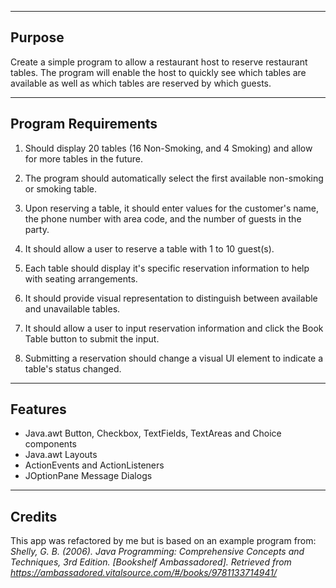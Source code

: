 ----
## Purpose
Create a simple program to allow a restaurant host to reserve restaurant tables. The program will enable the host to quickly see which tables are available as well as which tables are reserved by which guests.

----
## Program Requirements
1.  Should display 20 tables (16 Non-Smoking, and 4 Smoking) and allow for more tables in the future.

2. The program should automatically select the first available non-smoking or smoking table.

3. Upon reserving a table, it should enter values for the customer's name, the phone number with area code, and the number of guests in the party.

4. It should allow a user to reserve a table with 1 to 10 guest(s).

5. Each table should display it's specific reservation information to help with seating arrangements.

6. It should provide visual representation to distinguish between available and unavailable tables.

7. It should allow a user to input reservation information and click the Book Table button to submit the input.

8. Submitting a reservation should change a visual UI element to indicate a table's status changed.

----
## Features

* Java.awt Button, Checkbox, TextFields, TextAreas and Choice components
* Java.awt Layouts
* ActionEvents and ActionListeners
* JOptionPane Message Dialogs

----
## Credits
This app was refactored by me but is based on an example program from:
*Shelly, G. B. (2006). Java Programming: Comprehensive Concepts and Techniques, 3rd Edition. [Bookshelf Ambassadored]. Retrieved from https://ambassadored.vitalsource.com/#/books/9781133714941/*